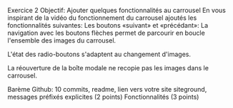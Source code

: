 Exercice 2
Objectif: Ajouter quelques fonctionnalités au carrousel
En vous inspirant de la vidéo du fonctionnement du carrousel ajoutés les fonctionnalités suivantes:
Les boutons «suivant» et «précédant»: La navigation avec les boutons flèches permet de parcourir en boucle l'ensemble des images du carrousel.

L'état des radio-boutons s'adaptent au changement d'images.

La réouverture de la boîte modale ne recopie pas les images dans le carrousel.

Barème
Github: 10 commits, readme, lien vers votre site siteground, messages préfixés explicites (2 points)
Fonctionnalités (3 points)